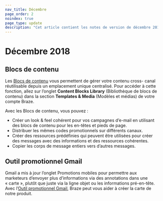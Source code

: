 ```yaml
---
nav_title: Décembre
page_order: 2
noindex: true
page_type: update
description: "Cet article contient les notes de version de décembre 2018."
---
```

# Décembre 2018

## Blocs de contenu

Les [Blocs de contenu]({{site.baseurl}}/user_guide/engagement_tools/templates_and_media/content_blocks/) vous permettent de gérer votre contenu cross- canal réutilisable depuis un emplacement unique centralisé. Pour accéder à cette fonction, allez sur l’onglet **Content Blocks Library** (Bibliothèque de blocs de contenu) dans la section **Templates & Media** (Modèles et médias) de votre compte Braze. 

Avec les Blocs de contenu, vous pouvez :
 - Créer un look & feel cohérent pour vos campagnes d’e-mail en utilisant des blocs de contenu pour les en-têtes et pieds de page.
 - Distribuer les mêmes codes promotionnels sur différents canaux.
 - Créer des ressources prédéfinies qui peuvent être utilisées pour créer des messages avec des informations et des ressources cohérentes.
 - Copier les corps de message entiers vers d’autres messages.

## Outil promotionnel Gmail

Gmail a mis à jour l’onglet Promotions mobiles pour permettre aux marketeurs d’envoyer plus d’informations via des annotations dans une « carte », plutôt que juste via la ligne objet ou les informations pré-en-tête. Avec l’[Outil promotionnel Gmail]({{site.baseurl}}/user_guide/message_building_by_channel/email/gmail_promotions_tab/), Braze peut vous aider à créer la carte de notre produit.